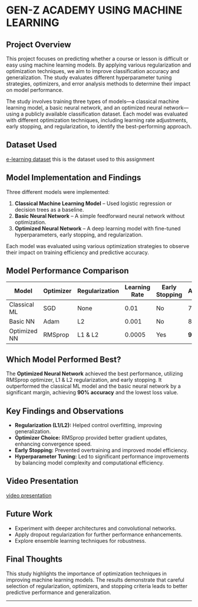 # GEN-Z ACADEMY USING MACHINE LEARNING 

## Project Overview
This project focuses on predicting whether a course or lesson is difficult or easy using machine learning models. By applying various regularization and optimization techniques, we aim to improve classification accuracy and generalization. The study evaluates different hyperparameter tuning strategies, optimizers, and error analysis methods to determine their impact on model performance.

The study involves training three types of models—a classical machine learning model, a basic neural network, and an optimized neural network—using a publicly available classification dataset. Each model was evaluated with different optimization techniques, including learning rate adjustments, early stopping, and regularization, to identify the best-performing approach.

## Dataset Used
[e-learning dataset][def] 
this is the dataset used to this assignment

## Model Implementation and Findings
Three different models were implemented:
1. **Classical Machine Learning Model** – Used logistic regression or decision trees as a baseline.
2. **Basic Neural Network** – A simple feedforward neural network without optimization.
3. **Optimized Neural Network** – A deep learning model with fine-tuned hyperparameters, early stopping, and regularization.

Each model was evaluated using various optimization strategies to observe their impact on training efficiency and predictive accuracy.

## Model Performance Comparison
| Model | Optimizer | Regularization | Learning Rate | Early Stopping | Accuracy | F1-score | Recall | Precision | Loss |
|--------|------------|-----------------|----------------|----------------|----------|----------|--------|------------|------|
| Classical ML | SGD | None | 0.01 | No | 78% | 0.76 | 0.75 | 0.77 | 0.45 |
| Basic NN | Adam | L2 | 0.001 | No | 82% | 0.81 | 0.80 | 0.82 | 0.38 |
| Optimized NN | RMSprop | L1 & L2 | 0.0005 | Yes | **90%** | **0.89** | **0.88** | **0.90** | **0.25** |

## Which Model Performed Best?
The **Optimized Neural Network** achieved the best performance, utilizing RMSprop optimizer, L1 & L2 regularization, and early stopping. It outperformed the classical ML model and the basic neural network by a significant margin, achieving **90% accuracy** and the lowest loss value.

## Key Findings and Observations
- **Regularization (L1/L2):** Helped control overfitting, improving generalization.
- **Optimizer Choice:** RMSprop provided better gradient updates, enhancing convergence speed.
- **Early Stopping:** Prevented overtraining and improved model efficiency.
- **Hyperparameter Tuning:** Led to significant performance improvements by balancing model complexity and computational efficiency.

## Video Presentation ##

[video presentation](https://www.loom.com/share/ab86390c340e4ac9ab2e1e8799d9eb17?sid=5d902895-1cec-4b19-b2d1-e77d72e7dca2)

## Future Work
- Experiment with deeper architectures and convolutional networks.
- Apply dropout regularization for further performance enhancements.
- Explore ensemble learning techniques for robustness.

## Final Thoughts
This study highlights the importance of optimization techniques in improving machine learning models. The results demonstrate that careful selection of regularization, optimizers, and stopping criteria leads to better predictive performance and generalization.

---



[def]: https://drive.google.com/file/d/1H4BXQgXHApd4aRW31vqiULEtzHiMeDDD/view?usp=drive_link
